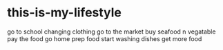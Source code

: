 # this-is-my-lifestyle
go to school
changing clothing
go to the market
buy seafood n vegatable
pay the food
go home
prep food
start washing dishes
get more food 
